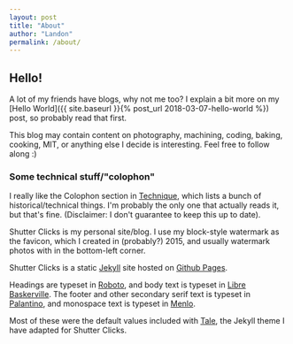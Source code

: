 ```yaml
---
layout: post
title: "About"
author: "Landon"
permalink: /about/
---
```


## Hello!

A lot of my friends have blogs, why not me too? I explain a bit more on my [Hello World]({{ site.baseurl }}{% post_url 2018-03-07-hello-world %}) post, so probably read that first.

This blog may contain content on photography, machining, coding, baking, cooking, MIT, or anything else I decide is interesting. Feel free to follow along :)

### Some technical stuff/"colophon"

I really like the Colophon section in [Technique](technique.mit.edu), which lists a bunch of historical/technical things. I'm probably the only one that actually reads it, but that's fine. (Disclaimer: I don't guarantee to keep this up to date).

Shutter Clicks is my personal site/blog. I use my block-style watermark as the favicon, which I created in (probably?) 2015, and usually watermark photos with in the bottom-left corner.

Shutter Clicks is a static [Jekyll](https://jekyllrb.com/) site hosted on [Github Pages](https://pages.github.com/).

Headings are typeset in [Roboto](https://fonts.google.com/specimen/Roboto), and body text is typeset in [Libre Baskerville](https://fonts.google.com/specimen/Libre+Baskerville). The footer and other secondary serif text is typeset in [Palantino](https://www.linotype.com/57056/palatino-linotype-family.html), and monospace text is typeset in [Menlo](https://en.wikipedia.org/wiki/Menlo_(typeface)).

Most of these were the default values included with [Tale](https://github.com/chesterhow/tale/), the Jekyll theme I have adapted for Shutter Clicks.
